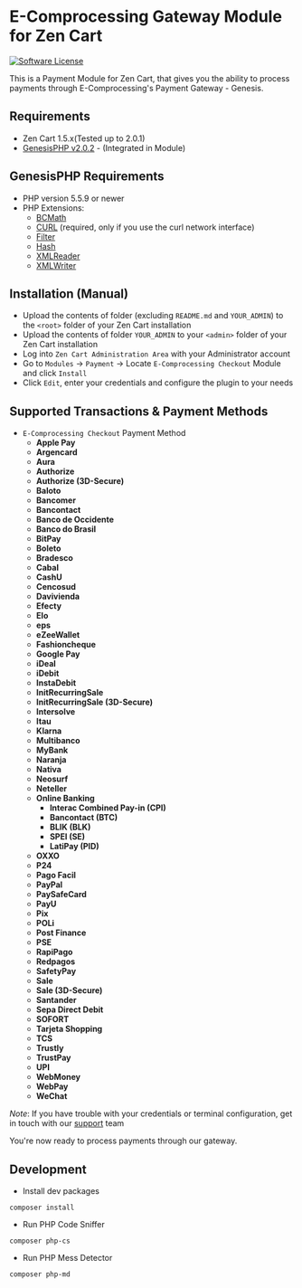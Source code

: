 E-Comprocessing Gateway Module for Zen Cart
======================================

[![Software License](https://img.shields.io/badge/license-GPL-green.svg?style=flat)](LICENSE)

This is a Payment Module for Zen Cart, that gives you the ability to process payments through E-Comprocessing's Payment Gateway - Genesis.

Requirements
------------

* Zen Cart 1.5.x(Tested up to 2.0.1)
* [GenesisPHP v2.0.2](https://github.com/GenesisGateway/genesis_php/releases/tag/2.0.2) - (Integrated in Module)

GenesisPHP Requirements
------------

* PHP version 5.5.9 or newer
* PHP Extensions:
    * [BCMath](https://php.net/bcmath)
    * [CURL](https://php.net/curl) (required, only if you use the curl network interface)
    * [Filter](https://php.net/filter)
    * [Hash](https://php.net/hash)
    * [XMLReader](https://php.net/xmlreader)
    * [XMLWriter](https://php.net/xmlwriter)

Installation (Manual)
------------

* Upload the contents of folder (excluding ```README.md``` and ```YOUR_ADMIN```) to the ```<root>``` folder of your Zen Cart installation
* Upload the contents of folder ```YOUR_ADMIN``` to your ```<admin>``` folder of your Zen Cart installation
* Log into ```Zen Cart Administration Area``` with your Administrator account
* Go to ```Modules``` -> ```Payment``` -> Locate ```E-Comprocessing Checkout``` Module and click ```Install```
* Click ```Edit```, enter your credentials and configure the plugin to your needs

Supported Transactions & Payment Methods
---------------------
* ```E-Comprocessing Checkout``` Payment Method
  * __Apple Pay__
  * __Argencard__
  * __Aura__
  * __Authorize__
  * __Authorize (3D-Secure)__
  * __Baloto__
  * __Bancomer__
  * __Bancontact__
  * __Banco de Occidente__
  * __Banco do Brasil__
  * __BitPay__
  * __Boleto__
  * __Bradesco__
  * __Cabal__
  * __CashU__
  * __Cencosud__
  * __Davivienda__
  * __Efecty__
  * __Elo__
  * __eps__
  * __eZeeWallet__
  * __Fashioncheque__
  * __Google Pay__
  * __iDeal__
  * __iDebit__
  * __InstaDebit__
  * __InitRecurringSale__
  * __InitRecurringSale (3D-Secure)__
  * __Intersolve__
  * __Itau__
  * __Klarna__
  * __Multibanco__
  * __MyBank__
  * __Naranja__
  * __Nativa__
  * __Neosurf__
  * __Neteller__
  * __Online Banking__
    * __Interac Combined Pay-in (CPI)__
    * __Bancontact (BTC)__
    * __BLIK (BLK)__
    * __SPEI (SE)__
    * __LatiPay (PID)__
  * __OXXO__
  * __P24__
  * __Pago Facil__
  * __PayPal__
  * __PaySafeCard__
  * __PayU__
  * __Pix__
  * __POLi__
  * __Post Finance__
  * __PSE__
  * __RapiPago__
  * __Redpagos__
  * __SafetyPay__
  * __Sale__
  * __Sale (3D-Secure)__
  * __Santander__
  * __Sepa Direct Debit__
  * __SOFORT__
  * __Tarjeta Shopping__
  * __TCS__
  * __Trustly__
  * __TrustPay__
  * __UPI__
  * __WebMoney__
  * __WebPay__
  * __WeChat__

_Note_: If you have trouble with your credentials or terminal configuration, get in touch with our [support] team

You're now ready to process payments through our gateway.

Development
------------
* Install dev packages
```shell
composer install
```
* Run PHP Code Sniffer
```shell
composer php-cs
```
* Run PHP Mess Detector
```shell
composer php-md
```

[support]: mailto:tech-support@e-comprocessing.net
